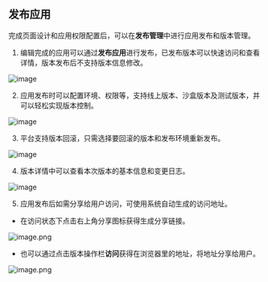 ## 发布应用

完成页面设计和应用权限配置后，可以在**发布管理**中进行应用发布和版本管理。

1. 编辑完成的应用可以通过**发布应用**进行发布，已发布版本可以快速访问和查看详情，版本发布后不支持版本信息修改。

![image](https://amis-saas.cdn.bcebos.com/images/2020-07/5b29c77a830c884fc8f544a519432b84.png)

2. 应用发布时可以配置环境、权限等，支持线上版本、沙盒版本及测试版本，并可以轻松实现版本控制。

![image](https://amis-saas.cdn.bcebos.com/images/2020-07/ea91eba47e2c7630e76623738a688ca4.png)

3. 平台支持版本回滚，只需选择要回滚的版本和发布环境重新发布。

![image](https://amis-saas.cdn.bcebos.com/images/2020-07/74d563fe95f0935ae13f143d904b0c60.png)

4. 版本详情中可以查看本次版本的基本信息和变更日志。

![image](https://amis-saas.cdn.bcebos.com/images/2020-07/64094bad7b40d184e27a1e7a249433a2.png)

5. 应用发布后如需分享给用户访问，可使用系统自动生成的访问地址。

- 在访问状态下点击右上角分享图标获得生成分享链接。

![image.png](https://bce.bdstatic.com/doc/bce-doc/Market/image_0cd40e4.png)

- 也可以通过点击版本操作栏**访问**获得在浏览器里的地址，将地址分享给用户。

![image.png](https://bce.bdstatic.com/doc/bce-doc/Market/image_3b19f2a.png)
